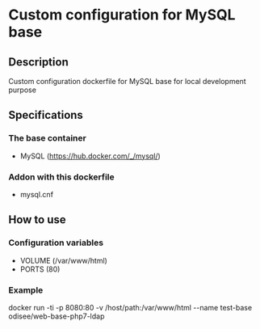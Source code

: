 # Custom configuration for MySQL base

## Description
Custom configuration dockerfile for MySQL base for local development purpose

## Specifications
### The base container
* MySQL (https://hub.docker.com/_/mysql/)
### Addon with this dockerfile
* mysql.cnf

## How to use
### Configuration variables
* VOLUME (/var/www/html)
* PORTS (80)

### Example
docker run -ti -p 8080:80 -v /host/path:/var/www/html --name test-base odisee/web-base-php7-ldap